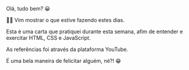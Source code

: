 Olá, tudo bem? 😀 

👩‍💻 Vim mostrar o que estive fazendo estes dias.

Esta é uma carta que pratiquei durante esta semana, afim de entender e exercitar HTML, CSS e JavaScript.

As referências foi através da plataforma YouTube.

É uma bela maneira de felicitar alguém, né?! 😁 
